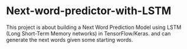# Next-word-predictor-with-LSTM
This project is about building a Next Word Prediction Model using LSTM (Long Short-Term Memory networks) in TensorFlow/Keras. and can generate the next words given some starting words.

